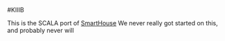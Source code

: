 #KIIIB

This is the SCALA port of [SmartHouse](https://github.com/cullophid/SmartHouse)
We never really got started on this, and probably never will
